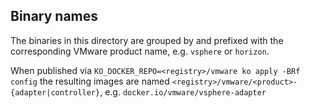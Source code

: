 ## Binary names

The binaries in this directory are grouped by and prefixed with the
corresponding VMware product name, e.g. `vsphere` or `horizon`.

When published via `KO_DOCKER_REPO=<registry>/vmware ko apply -BRf config` the
resulting images are named `<registry>/vmware/<product>-{adapter|controller}`,
e.g. `docker.io/vmware/vsphere-adapter`
